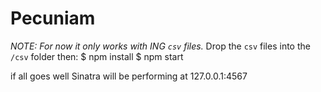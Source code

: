 # Pecuniam

*NOTE: For now it only works with ING `csv` files.*
Drop the `csv` files into the `/csv` folder then:
    $ npm install
    $ npm start

if all goes well Sinatra will be performing at 127.0.0.1:4567
